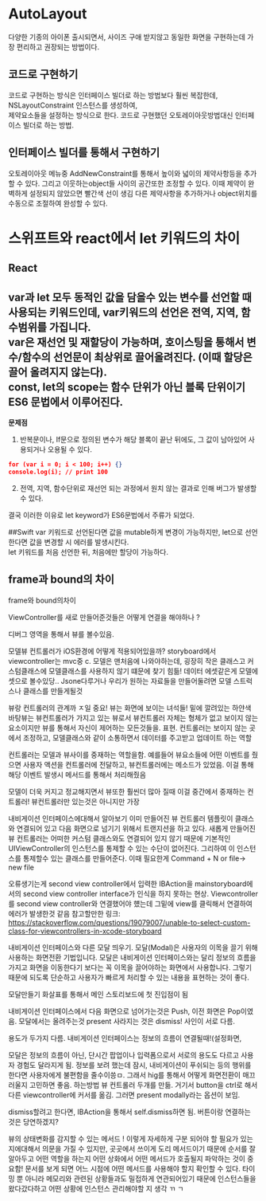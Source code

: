 # AutoLayout
다양한 기종의 아이폰 출시되면서, 사이즈 구애 받지않고 동일한 화면을 구현하는데 가장 편리하고 권장되는 방법이다.

## 코드로 구현하기
코드로 구현하는 방식은 인터페이스 빌더로 하는 방법보다 훨씬 복잡한데, NSLayoutConstraint 인스턴스를 생성하여,    
제약요소들을 설정하는 방식으로 한다. 
코드로 구현했던 오토레이아웃방법대신 인터페이스 빌더로 하는 방법. 

## 인터페이스 빌더를 통해서 구현하기
오토레이아웃 메뉴중 AddNewConstraint를 통해서 높이와 넓이의 제약사항등을 추가할 수 있다. 그리고 이웃하는object들 사이의 공간또한 조정할 수 있다.
이때 제약이 완벽하게 설정되지 않았으면 빨간색 선이 생김 다른 제약사항을 추가하거나 object위치를 수동으로 조절하여 완성할 수 있다.

# 스위프트와 react에서 let 키워드의 차이 
## React
var과 let 모두 동적인 값을 담을수 있는 변수를 선언할 때 사용되는 키워드인데, var키워드의 선언은 전역, 지역, 함수범위를 가집니다.   
var은 재선언 및 재할당이 가능하며, 호이스팅을 통해서 변수/함수의 선언문이 최상위로 끌어올려진다. (이때 할당은 끌어 올려지지 않는다).  
const, let의 scope는 함수 단위가 아닌 블록 단위이기  ES6 문법에서 이루어진다. 
---------- 
**문제점** 
1. 반복문이나, If문으로 정의된 변수가 해당 블록이 끝난 뒤에도, 그 값이 남아있어 사용되거나 오용될 수 있다.
```json
for (var i = 0; i < 100; i++) {}
console.log(i); // print 100 
```    
2. 전역, 지역, 함수단위로 재선언 되는 과정에서 원치 않는 결과로 인해 버그가 발생할 수 있다.    

결국 이러한 이유로 let keyword가 ES6문법에서 주류가 되었다.      

##Swift
var 키워드로 선언된다면 값을 mutable하게 변경이 가능하지만, let으로 선언한다면 값을 변경할 시 에러를 발생시킨다.     
let 키워드를 처음 선언한 뒤, 처음에만 할당이 가능하다.


## frame과 bound의 차이 

frame와 bound의차이

ViewController를 새로 만들어준것들은 어떻게 연결을 해야하나 ?


디버그 영역을 통해서 뷰를 볼수있음.





모델뷰 컨트롤러가 iOS환경에 어떻게 적용되어있을까? 
storyboard에서 viewcontroller는 mvc중 c.
모델은 맨처음에 나와야하는데, 굉장히 작은 클래스고 커스텀클래스에 모델클래스를 사용하지 않기 떄문에 찾기 힘듦! 
데이터 에셋같은게 모델에셋으로 볼수있당..
Jsone다루거나 우리가 원하는 자료들을 만들어둘려면 모델 스트럭스나 클래스를 만들게될것

뷰랑 컨트롤러의 관계까 ㅈ일 중요! 뷰는 화면에 보이는 녀석들! 밑에 깔려있는 하얀색 바탕뷰는 뷰컨트롤러가 가지고 있는 뷰로서 
뷰컨트롤러 자체는 형체가 없고 보이지 않는 요소이지만 뷰를 통해서 자신이 제어하는 모든것들을. 표현. 
컨트롤러는 보이지 않는 곳에서 조정하고, 모델클래스와 같이 소통하면서 데이터를 주고받고 업데이트 하는 역할 

컨트롤러는 모델과 뷰사이를 중재하는 역할을함. 예를들어 뷰요소들에 어떤 이벤트를 줬으면 사용자 액션을 컨트롤러에 전달하고, 뷰컨트롤러에는 메소드가 있었음.
이걸 통해 해당 이벤트 발생시 메서드를 통해서 처리해줬음 

모델이 더욱 커지고 정교해지면서 뷰또한 훨씬더 많아 질때 이걸 중간에서 중재하는 컨트롤러! 뷰컨트롤러만 있는것은 아니지만 가장



내비게이션 인터페이스에대해서 알아보기 
이미 만들어진 뷰 컨트롤러 템플릿이 클래스와 연결되어 있고 다음 화면으로 넘기기 위해서 트랜지션을 하고 있다. 
새롭게 만들어진 뷰 컨트롤러는 어떠한 커스텀 클래스와도 연결되어 있지 않기 때문에 기본적인 UIViewController의 인스턴스를 통제할 수 있는 수단이 없어진다. 그리하여 이 인스턴스를 통제할수 있는 클래스를 만들어준다. 이때 필요한게
Command + N or file-> new file  

오류생기는게 second view controller에서 입력한
IBAction을 mainstoryboard에서의 second view controller interface가
인식을 하지 못하는 현상.
Viewcontroller를 second view controller와 연결했어야 헀는데 그밑에 
view를 클릭해서 연결하여 에러가 발생한것 같음
참고할만한 링크: 
https://stackoverflow.com/questions/19079007/unable-to-select-custom-class-for-viewcontrollers-in-xcode-storyboard 



내비게이션 인터페이스와 다른 모달 띄우기.  모달(Modal)은 사용자의 이목을 끌기 위해 사용하는 화면전환 기법입니다. 모달은 내비게이션 인터페이스와는 달리 정보의 흐름을 가지고 화면을 이동한다기 보다는 꼭 이목을 끌어야하는 화면에서 사용합니다.
그렇기 때문에 되도록 단순하고 사용자가 빠르게 처리할 수 있는 내용을 표현하는 것이 좋다. 

모달만들기 화살표를 통해서 메인 스토리보드에 첫 진입점이 됨

내비게이션 인터페이스에서 다음 화면으로 넘어가는것은 
Push, 이전 화면은 Pop이였음.  모달에서는 올려주는것 present
사라지는 것은 dismiss! 사인이 서로 다름. 

용도가 두가지 다름. 내비게이션 인터페이스는 정보의 흐름이 연결될때!(설정화면, 

모달은 정보의 흐름이 아닌, 단시간 팝업이나 입력폼으로서 서로의 용도도 다르고 사용자 경험도 달라지게 됨. 
정보를 보려 했는데 잠시, 내비게이션이 푸쉬되는 등의 행위를 한다면 사용자에게 불편함을 줄수이씅ㅁ. 그래서 hig를 통해서 어떻게 화면전환이 매끄러울지 고민하면 좋음. 
하는방법 뷰 컨트롤러 두개를 만듦. 거기서 button을 ctrl로 해서 다른 viewcontroller에 커서를 옮김. 그러면 present modally라는 옵션이 보임. 

dismiss할려고 한다면, IBAction을 통해서 self.dismiss하면 됨. 버튼이랑 연결하는 것은 당연하겠지? 

뷰의 상태변화를 감지할 수 있는 메서드 ! 
이렇게 자세하게 구분 되어야 할 필요가 있는지에대해서 의문을 가질 수 있지만, 곳곳에서 쓰이게 도리 메서드이기 때문에 순서를 잘 알아두고 어떤 역할을 하는지 어떤 상화에서 어떤 메서드가 호출될지 파악하는 것이 중요함! 문서를 보게 되면 어느 시점에 어떤 메서드를 사용해야 할지 확인할 수 있다. 타이밍 뿐 아니라 메모리와 관련된 상황들과도 밀접하게 연관되어있기 때문에 인스턴스들을 왔다갔다하고 어떤 상황에 인스턴스 관리해야할 지 생각 ㄲ ㄱ




